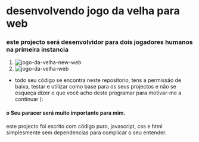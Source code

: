 # desenvolvendo jogo da velha para web
### este projecto será desenvolvidor para dois jogadores humanos na primeira instancia

1. ![jogo-da-velha-new-web](https://user-images.githubusercontent.com/54005928/62905744-1ea8b000-bd6c-11e9-987e-ae696fcd3b9b.PNG)
2. ![jogo-da-velha-web](https://user-images.githubusercontent.com/54005928/62905742-1a7c9280-bd6c-11e9-89d1-e2a91723ee9a.PNG)

+ todo seu código se encontra neste repositorio, tens a permissão de baixa, testar e utilizar como base para os seus projectos e não se esqueça dizer o que você acho deste programar para motivar-me a continuar ):

#### o Seu paracer será muito importante para mim.
este projecto foi escrito com código puro, javascript, css e html simplesmente sem dependencias para complicar o seu entender.
